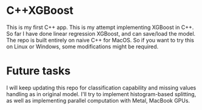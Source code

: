 # C++XGBoost
This is my first C++ app. This is my attempt implementing XGBoost in C++. So far I have done linear regression XGBoost, and can save/load the model. The repo is built entirely on naive C++ for MacOS. So if you want to try this on Linux or Windows, some modifications might be required. 
# Future tasks
I will keep updating this repo for classification capability and missing values handling as in original model. I'll try to implement histogram-based splitting, as well as implementing parallel computation with Metal, MacBook GPUs.
